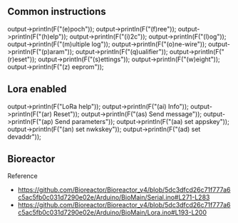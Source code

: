 ## Common instructions

output->println(F("(e)poch"));
  output->println(F("(f)ree"));
  output->println(F("(h)elp"));
  output->println(F("(i)2c"));
  output->println(F("(l)og"));
  output->println(F("(m)ultiple log"));
  output->println(F("(o)ne-wire"));
  output->println(F("(p)aram"));
  output->println(F("(q)ualifier"));
  output->println(F("(r)eset"));
  output->println(F("(s)ettings"));
  output->println(F("(w)eight"));
  output->println(F("(z) eeprom"));
  
  ## Lora enabled

  output->println(F("LoRa help"));
  output->println(F("(ai) Info"));
  output->println(F("(ar) Reset"));
  output->println(F("(as) Send message"));
  output->println(F("(ap) Send parameters"));
  output->println(F("(aa) set appskey"));
  output->println(F("(an) set nwkskey"));
  output->println(F("(ad) set devaddr"));

## Bioreactor

Reference
* https://github.com/Bioreactor/Bioreactor_v4/blob/5dc3dfcd26c71f777a6c5ac5fb0c031d7290e02e/Arduino/BioMain/Serial.ino#L271-L283
* https://github.com/Bioreactor/Bioreactor_v4/blob/5dc3dfcd26c71f777a6c5ac5fb0c031d7290e02e/Arduino/BioMain/Lora.ino#L193-L200
